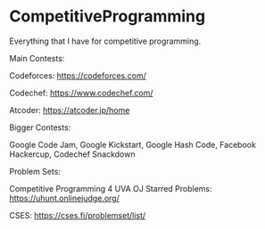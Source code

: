 # CompetitiveProgramming
Everything that I have for competitive programming. 

Main Contests:

Codeforces: https://codeforces.com/

Codechef: https://www.codechef.com/

Atcoder: https://atcoder.jp/home

Bigger Contests:

Google Code Jam, Google Kickstart, Google Hash Code, Facebook Hackercup, Codechef Snackdown

Problem Sets:

Competitive Programming 4 UVA OJ Starred Problems: https://uhunt.onlinejudge.org/

CSES: https://cses.fi/problemset/list/
